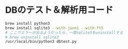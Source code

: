 # DBのテスト＆解析用コード

```bash
brew install python3
brew install sqlite3 --with-json1 --with-ft5
# ここでエラーが出るようだったら、一度sqlite3をuninstallする
# brew uninstall sqlite3
/usr/local/bin/python3 dbtest.py
```
